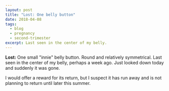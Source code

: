 ```yaml
---
layout: post
title: "Lost: One belly button"
date: 2018-04-08
tags:
  - blog
  - pregnancy
  - second-trimester
excerpt: Last seen in the center of my belly.
---
```


**Lost:** One small "innie" belly button. Round and relatively symmetrical. Last seen in the center of my belly, perhaps a week ago. Just looked down today and suddenly it was gone.

I would offer a reward for its return, but I suspect it has run away and is not planning to return until later this summer.
